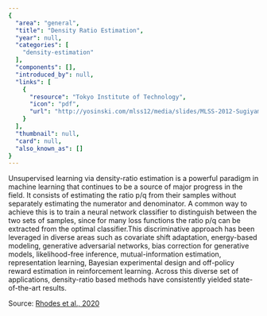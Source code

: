 ```yaml
---
{
  "area": "general",
  "title": "Density Ratio Estimation",
  "year": null,
  "categories": [
    "density-estimation"
  ],
  "components": [],
  "introduced_by": null,
  "links": [
    {
      "resource": "Tokyo Institute of Technology",
      "icon": "pdf",
      "url": "http://yosinski.com/mlss12/media/slides/MLSS-2012-Sugiyama-Density-Ratio-Estimation-in-Machine-Learning.pdf"
    }
  ],
  "thumbnail": null,
  "card": null,
  "also_known_as": []
}
---
```

Unsupervised learning via density-ratio estimation is a powerful paradigm in machine learning that continues to be a source of major progress in the field. It consists of estimating the ratio p/q from their samples without separately estimating the numerator and denominator. A common way to achieve this is to train a neural network classifier to distinguish between the two sets of samples, since for many loss functions the ratio p/q can be extracted from the optimal classifier.This discriminative approach has been leveraged in diverse areas such as covariate shift adaptation, energy-based modeling, generative adversarial networks, bias correction for generative models, likelihood-free inference, mutual-information estimation, representation learning, Bayesian experimental design and off-policy reward estimation in reinforcement learning. Across this diverse set of applications, density-ratio based methods have consistently yielded state-of-the-art results.

Source: [Rhodes et al., 2020](https://arxiv.org/pdf/2006.12204.pdf)
